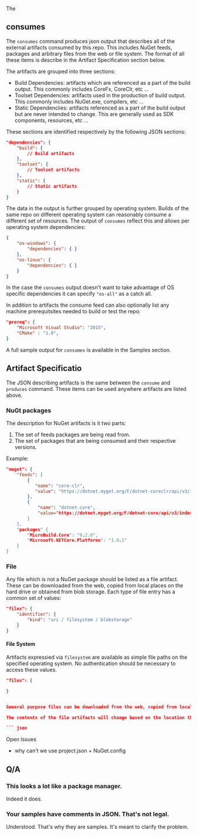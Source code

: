 
The 

## consumes

The `consumes` command produces json output that describes all of the external artifacts consumed by this repo.  This includes NuGet feeds, packages and arbitrary files from the web or file system.  The format of all these items is describe in the Artifact Specification section below. 

The artifacts are grouped into three sections: 

- Build Dependencies: artifacts which are referenced as a part of the build output.  This commonly includes CoreFx, CoreClr, etc ... 
- Toolset Dependencies: artifacts used in the production of build output.  This commonly includes NuGet.exe, compilers, etc ... 
- Static Dependenciies: artifacts referenced as a part of the build output but are never intended to change.  This are generally used as SDK components, resources, etc ...  

These sections are identified respectively by the following JSON sections:

``` json
"dependencies": {
    "build": { 
        // Build artifacts
    },
    "toolset": { 
        // Toolset artifacts
    },
    "static": { 
        // Static artifacts
    }
}
```

The data in the output is further grouped by operating system.  Builds of the same repo on different operating system can reasonably consume a different set of resources.  The output of `consumes` reflect this and allows per operating system dependencies:

``` json
{
    "os-windows": {
        "dependencies": { } 
    },
    "os-linux": {
        "dependencies": { }
    }
}
```

In the case the `consumes` output doesn't want to take advantage of OS specific dependencies it can specify `"os-all"` as a catch all. 

In addition to artifacts the consume feed can also optionally list any machine prerequitsites needed to build or test the repo:

``` json
"prereq": { 
    "Microsoft Visual Studio": "2015",
    "CMake" : "1.0",
}
```

A full sample output for `consumes` is available in the Samples section.

## Artifact Specificatio
The JSON describing artifacts is the same between the `consume` and `produces` command.  These items can be used anywhere artifacts are listed above.

### NuGt packages

The description for NuGet artifacts is it two parts:

1. The set of feeds packages are being read from.
2. The set of packages that are being consumed and their respective versions.

Example:

``` json
"nuget": {
    "feeds": [
        { 
           "name": "core-clr",
           "value": "https://dotnet.myget.org/F/dotnet-coreclr/api/v3/index.json" 
        },
        {
            "name": "dotnet-core",
            "value="https://dotnet.myget.org/F/dotnet-core/api/v3/index.json"
        }
    ],
    "packages" {
        "MicroBuild.Core": "0.2.0",
        "Microsoft.NETCore.Platforms": "1.0.1"
    }
}
```

### File 

Any file which is not a NuGet package should be listed as a file artifact.  These can be downloaded from the web, copied from local places on the hard drive or obtained from blob storage.  Each type of file entry has a common set of values:

``` json
"files": {
    "identifier": {
        "kind": "uri / filesystem / blobstorage"
    }
}
```

#### File System

Artifacts expressied via `filesystem` are available as simple file paths on the specified operating system.  No authentication should be necessary to access these values.

``` json
"files": {

}


General purpose files can be downloaded from the web, copied from local storage or downloaded from Azure storage.  Any file which is not a NuGet package should be described this way.  

The contents of the file artifacts will change based on the location they are downloaded from:

``` json 

```

Open Issues


- why can't we use project.json + NuGet.config

## Q/A

### This looks a lot like a package manager. 

Indeed it does. 

### Your samples have comments in JSON.  That's not legal.

Understood.  That's why they are samples.  It's meant to clarify the problem. 